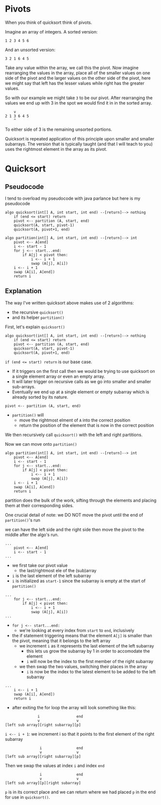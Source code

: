 # Pivots
When you think of quicksort think of pivots.

Imagine an array of integers.
A sorted version:
```
1 2 3 4 5 6
```
And an unsorted version:
```
3 2 1 6 4 5
```

Take any value within the array, we call this the pivot.
Now imagine rearranging the values in the array,
place all of the smaller values on one side of the pivot and the larger values on the other side of the pivot,
here we might say that left has the lesser values while right has the greater values.

So with our example we might take `3` to be our pivot.
After rearranging the values we end up with 3 in the spot we would find it in in the sorted array.
```
    v
2 1 3 6 4 5
    ^
```
To either side of 3 is the remaining unsorted portions.

Quicksort is repeated application of this principle upon smaller and smaller subarrays.
The version that is typically taught (and that I will teach to you) uses the rightmost element in the array as its pivot.

# Quicksort
## Pseudocode
I tend to overload my pseudocode with java parlance but here is my pseudocode
```
algo quicksort(int[] A, int start, int end) --[return]--> nothing
    if (end <= start) return
    pivot <-- partition (A, start, end)
    quicksort(A, start, pivot-1)
    quicksort(A, pivot+1, end)

algo partition(int[] A, int start, int end) --[return]--> int
    pivot <-- A[end]
    i <-- start - 1
    for j <-- start...end:
        if A[j] < pivot then:
            i <-- i + 1
            swap (A[j], A[i])
    i <-- i + 1
    swap (A[i], A[end])
    return i
```

## Explanation

The way I've written quicksort above makes use of 2 algorithms:
 - the recursive `quicksort()`
 - and its helper `partition()`

First, let's explain `quicksort()`
```
algo quicksort(int[] A, int start, int end) --[return]--> nothing
    if (end <= start) return
    pivot <-- partition (A, start, end)
    quicksort(A, start, pivot-1)
    quicksort(A, pivot+1, end)
```

`if (end <= start) return` is our base case.
 - If it triggers on the first call then we would be trying to use quicksort on a single element array or even an empty array.
 - It will later trigger on recursive calls as we go into smaller and smaller sub-arrays.
 - Eventually we end up at a single element or empty subarray which is already sorted by its nature.

`pivot <-- partition (A, start, end)`
 - `partition()` will 
   - move the rightmost elment of `A` into the correct position
   - return the position of the element that is now in the correct position

We then recursively call `quicksort()` with the left and right partitions.

Now we can move onto `partition()`
```
algo partition(int[] A, int start, int end) --[return]--> int
    pivot <-- A[end]
    i <-- start - 1
    for j <-- start...end:
        if A[j] < pivot then:
            i <-- i + 1
            swap (A[j], A[i])
    i <-- i + 1
    swap (A[i], A[end])
    return i
```
partition does the bulk of the work, sifting through the elements and placing them at their corresponding sides.

One crucial detail of note: we DO NOT move the pivot until the end of `partition()`'s run

we can have the left side and the right side then move the pivot to the middle after the algo's run.
```
...
    pivot <-- A[end]
    i <-- start - 1
...
```
 - we first take our pivot value
   - the last/rightmost ele of the (sub)array
 - `i` is the last element of the left subarray
 - `i` is initialized as `start-1` since the subarray is empty at the start of `partition()`

```
...
    for j <-- start...end:
        if A[j] < pivot then:
            i <-- i + 1
            swap (A[j], A[i])
...
```
 - `for j <-- start...end:`
   - we're looking at every index from `start` to `end`, inclusively
 - the if statement triggering means that the element `A[j]` is smaller than the pivot, meaning that it belongs to the left array
   - we increment `i` as it represents the last element of the left subarray
     - this lets us grow the subarray by 1 in order to accomodate the element
     - `i` will now be the index to the first member of the right subarray
   - we then swap the two values, switching their places in the array
     - `i` is now be the index to the latest element to be added to the left subarray
```
...
    i <-- i + 1
    swap (A[i], A[end])
    return i
```
 - after exiting the for loop the array will look something like this:
```
               i                 end
               v                 v
[left sub array][right subarray][p]
```
`i <-- i + 1`: we increment i so that it points to the first element of the right subarray
```
                i                end
                v                v
[left sub array][right subarray][p]
```
Then we swap the values at index `i` and index `end`
```
                i                end
                v                v
[left sub array][p][right subarray]
```

`p` is in its correct place and we can return where we had placed `p` in the end for use in `quicksort()`.